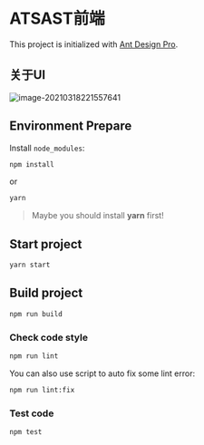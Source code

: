 # ATSAST前端

This project is initialized with [Ant Design Pro](https://pro.ant.design). 

## 关于UI

[UI链接]: (https://www.figma.com/file/k8wdbuWoGhNDuNKFUVJJ1B/AtSAST?node-id=0%3A1)

![image-20210318221557641](https://zlhad.oss-cn-shanghai.aliyuncs.com/img/20210318221557.png)

## Environment Prepare

Install `node_modules`:

```bash
npm install
```

or

```bash
yarn
```
> Maybe you should install **yarn** first!

## Start project

```bash
yarn start
```

## Build project

```bash
npm run build
```

### Check code style

```bash
npm run lint
```

You can also use script to auto fix some lint error:

```bash
npm run lint:fix
```

### Test code

```bash
npm test
```


